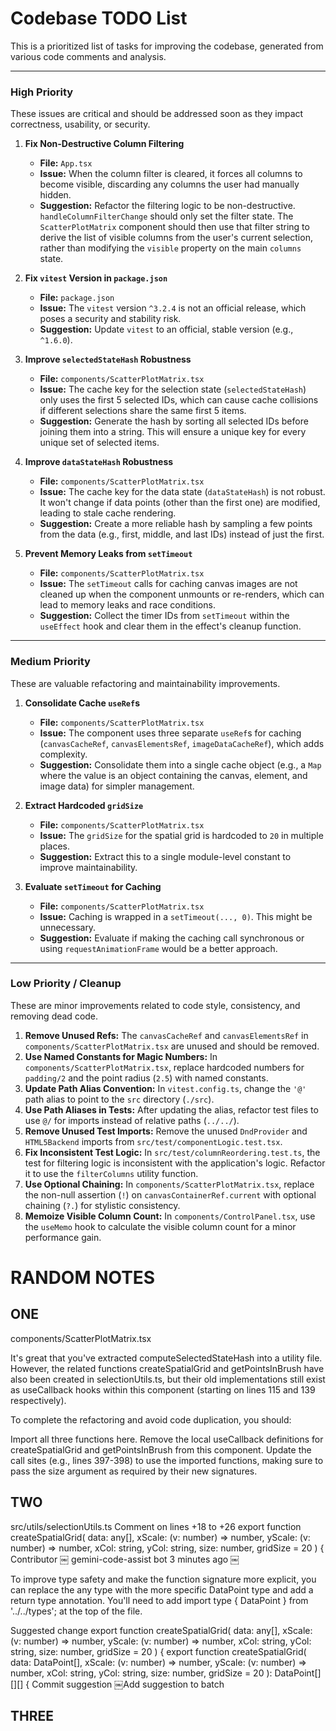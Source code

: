 # Codebase TODO List

This is a prioritized list of tasks for improving the codebase, generated from various code comments and analysis.

---

### High Priority

These issues are critical and should be addressed soon as they impact correctness, usability, or security.

1.  **Fix Non-Destructive Column Filtering**
    *   **File:** `App.tsx`
    *   **Issue:** When the column filter is cleared, it forces all columns to become visible, discarding any columns the user had manually hidden.
    *   **Suggestion:** Refactor the filtering logic to be non-destructive. `handleColumnFilterChange` should only set the filter state. The `ScatterPlotMatrix` component should then use that filter string to derive the list of visible columns from the user's current selection, rather than modifying the `visible` property on the main `columns` state.

2.  **Fix `vitest` Version in `package.json`**
    *   **File:** `package.json`
    *   **Issue:** The `vitest` version `^3.2.4` is not an official release, which poses a security and stability risk.
    *   **Suggestion:** Update `vitest` to an official, stable version (e.g., `^1.6.0`).

3.  **Improve `selectedStateHash` Robustness**
    *   **File:** `components/ScatterPlotMatrix.tsx`
    *   **Issue:** The cache key for the selection state (`selectedStateHash`) only uses the first 5 selected IDs, which can cause cache collisions if different selections share the same first 5 items.
    *   **Suggestion:** Generate the hash by sorting all selected IDs before joining them into a string. This will ensure a unique key for every unique set of selected items.

4.  **Improve `dataStateHash` Robustness**
    *   **File:** `components/ScatterPlotMatrix.tsx`
    *   **Issue:** The cache key for the data state (`dataStateHash`) is not robust. It won't change if data points (other than the first one) are modified, leading to stale cache rendering.
    *   **Suggestion:** Create a more reliable hash by sampling a few points from the data (e.g., first, middle, and last IDs) instead of just the first.

5.  **Prevent Memory Leaks from `setTimeout`**
    *   **File:** `components/ScatterPlotMatrix.tsx`
    *   **Issue:** The `setTimeout` calls for caching canvas images are not cleaned up when the component unmounts or re-renders, which can lead to memory leaks and race conditions.
    *   **Suggestion:** Collect the timer IDs from `setTimeout` within the `useEffect` hook and clear them in the effect's cleanup function.

---

### Medium Priority

These are valuable refactoring and maintainability improvements.

1.  **Consolidate Cache `useRef`s**
    *   **File:** `components/ScatterPlotMatrix.tsx`
    *   **Issue:** The component uses three separate `useRef`s for caching (`canvasCacheRef`, `canvasElementsRef`, `imageDataCacheRef`), which adds complexity.
    *   **Suggestion:** Consolidate them into a single cache object (e.g., a `Map` where the value is an object containing the canvas, element, and image data) for simpler management.

2.  **Extract Hardcoded `gridSize`**
    *   **File:** `components/ScatterPlotMatrix.tsx`
    *   **Issue:** The `gridSize` for the spatial grid is hardcoded to `20` in multiple places.
    *   **Suggestion:** Extract this to a single module-level constant to improve maintainability.

3.  **Evaluate `setTimeout` for Caching**
    *   **File:** `components/ScatterPlotMatrix.tsx`
    *   **Issue:** Caching is wrapped in a `setTimeout(..., 0)`. This might be unnecessary.
    *   **Suggestion:** Evaluate if making the caching call synchronous or using `requestAnimationFrame` would be a better approach.

---

### Low Priority / Cleanup

These are minor improvements related to code style, consistency, and removing dead code.

1.  **Remove Unused Refs:** The `canvasCacheRef` and `canvasElementsRef` in `components/ScatterPlotMatrix.tsx` are unused and should be removed.
2.  **Use Named Constants for Magic Numbers:** In `components/ScatterPlotMatrix.tsx`, replace hardcoded numbers for `padding/2` and the point radius (`2.5`) with named constants.
3.  **Update Path Alias Convention:** In `vitest.config.ts`, change the `'@'` path alias to point to the `src` directory (`./src`).
4.  **Use Path Aliases in Tests:** After updating the alias, refactor test files to use `@/` for imports instead of relative paths (`../../`).
5.  **Remove Unused Test Imports:** Remove the unused `DndProvider` and `HTML5Backend` imports from `src/test/componentLogic.test.tsx`.
6.  **Fix Inconsistent Test Logic:** In `src/test/columnReordering.test.ts`, the test for filtering logic is inconsistent with the application's logic. Refactor it to use the `filterColumns` utility function.
7.  **Use Optional Chaining:** In `components/ScatterPlotMatrix.tsx`, replace the non-null assertion (`!`) on `canvasContainerRef.current` with optional chaining (`?.`) for stylistic consistency.
8.  **Memoize Visible Column Count:** In `components/ControlPanel.tsx`, use the `useMemo` hook to calculate the visible column count for a minor performance gain.


# RANDOM NOTES

## ONE

components/ScatterPlotMatrix.tsx

It's great that you've extracted computeSelectedStateHash into a utility file. However, the related functions createSpatialGrid and getPointsInBrush have also been created in selectionUtils.ts, but their old implementations still exist as useCallback hooks within this component (starting on lines 115 and 139 respectively).

To complete the refactoring and avoid code duplication, you should:

Import all three functions here.
Remove the local useCallback definitions for createSpatialGrid and getPointsInBrush from this component.
Update the call sites (e.g., lines 397-398) to use the imported functions, making sure to pass the size argument as required by their new signatures.


## TWO

src/utils/selectionUtils.ts
Comment on lines +18 to +26
export function createSpatialGrid(
    data: any[],
    xScale: (v: number) => number,
    yScale: (v: number) => number,
    xCol: string,
    yCol: string,
    size: number,
    gridSize = 20
) {
Contributor
￼ gemini-code-assist bot 3 minutes ago
￼

To improve type safety and make the function signature more explicit, you can replace the any type with the more specific DataPoint type and add a return type annotation. You'll need to add import type { DataPoint } from '../../types'; at the top of the file.

Suggested change
export function createSpatialGrid(
    data: any[],
    xScale: (v: number) => number,
    yScale: (v: number) => number,
    xCol: string,
    yCol: string,
    size: number,
    gridSize = 20
) {
export function createSpatialGrid(
    data: DataPoint[],
    xScale: (v: number) => number,
    yScale: (v: number) => number,
    xCol: string,
    yCol: string,
    size: number,
    gridSize = 20
): DataPoint[][][] {
Commit suggestion
￼Add suggestion to batch



## THREE


